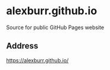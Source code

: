 # alexburr.github.io #

Source for public GitHub Pages website

## Address

https://alexburr.github.io/